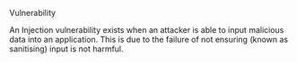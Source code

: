 Vulnerability

An Injection vulnerability exists when an attacker is able to input malicious data into an application. This is due to the failure of not ensuring (known as sanitising) input is not harmful.